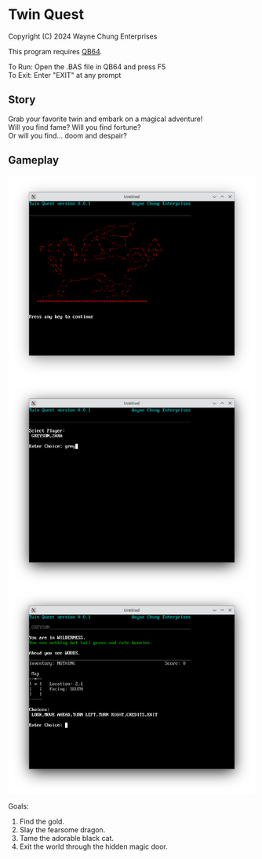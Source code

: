 # Twin Quest  
Copyright (C) 2024 Wayne Chung Enterprises  
  
This program requires [QB64](https://qb64.com/).  
  
To Run: Open the .BAS file in QB64 and press F5  
To Exit: Enter "EXIT" at any prompt  

## Story

Grab your favorite twin and embark on a magical adventure!  
Will you find fame?  Will you find fortune?  
Or will you find... doom and despair?  

## Gameplay
  
![title screen](/assets/images/title-screen.png)
![character selection](/assets/images/character-select.png)
![first cell](/assets/images/first-cell.png)
  
Goals:
1. Find the gold.
2. Slay the fearsome dragon.
3. Tame the adorable black cat.
4. Exit the world through the hidden magic door.
